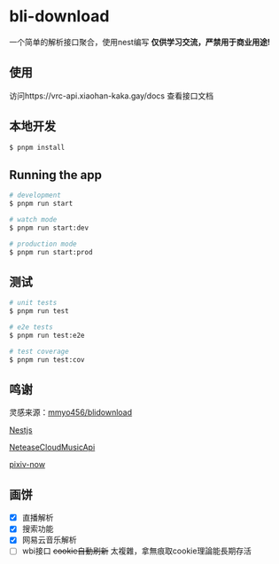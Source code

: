 # bli-download

一个简单的解析接口聚合，使用nest编写
**仅供学习交流，严禁用于商业用途!**

## 使用
访问https://vrc-api.xiaohan-kaka.gay/docs 查看接口文档

## 本地开发

```bash
$ pnpm install
```

## Running the app

```bash
# development
$ pnpm run start

# watch mode
$ pnpm run start:dev

# production mode
$ pnpm run start:prod
```

## 测试

```bash
# unit tests
$ pnpm run test

# e2e tests
$ pnpm run test:e2e

# test coverage
$ pnpm run test:cov
```
## 鸣谢
灵感来源：[mmyo456/blidownload](https://github.com/mmyo456/blidownload)

[Nestjs](https://nestjs.com/)

[NeteaseCloudMusicApi](https://github.com/Binaryify/NeteaseCloudMusicApi)

[pixiv-now](https://github.com/FreeNowOrg/PixivNow)



## 画饼
- [x] 直播解析
- [x] 搜索功能
- [x] 网易云音乐解析
- [ ] wbi接口
~~cookie自動刷新~~ 太複雜，拿無痕取cookie理論能長期存活
